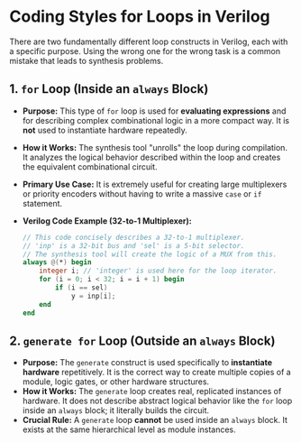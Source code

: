 # Coding Styles for Loops in Verilog

There are two fundamentally different loop constructs in Verilog, each with a specific purpose. Using the wrong one for the wrong task is a common mistake that leads to synthesis problems.

## 1. `for` Loop (Inside an `always` Block)

* **Purpose:** This type of `for` loop is used for **evaluating expressions** and for describing complex combinational logic in a more compact way. It is **not** used to instantiate hardware repeatedly.
* **How it Works:** The synthesis tool "unrolls" the loop during compilation. It analyzes the logical behavior described within the loop and creates the equivalent combinational circuit.
* **Primary Use Case:** It is extremely useful for creating large multiplexers or priority encoders without having to write a massive `case` or `if` statement.

* **Verilog Code Example (32-to-1 Multiplexer):**
    ```verilog
    // This code concisely describes a 32-to-1 multiplexer.
    // 'inp' is a 32-bit bus and 'sel' is a 5-bit selector.
    // The synthesis tool will create the logic of a MUX from this.
    always @(*) begin
        integer i; // 'integer' is used here for the loop iterator.
        for (i = 0; i < 32; i = i + 1) begin
            if (i == sel)
                y = inp[i];
        end
    end
    ```

## 2. `generate for` Loop (Outside an `always` Block)

* **Purpose:** The `generate` construct is used specifically to **instantiate hardware** repetitively. It is the correct way to create multiple copies of a module, logic gates, or other hardware structures.
* **How it Works:** The `generate` loop creates real, replicated instances of hardware. It does not describe abstract logical behavior like the `for` loop inside an `always` block; it literally builds the circuit.
* **Crucial Rule:** A `generate` loop **cannot** be used inside an `always` block. It exists at the same hierarchical level as module instances.